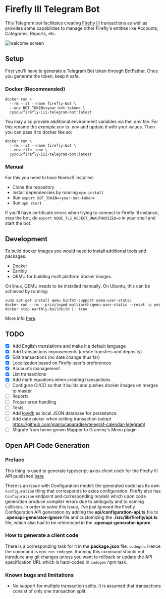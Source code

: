 # Firefly III Telegram Bot
This Telegram bot facilitates creating [Firefly III](https://www.firefly-iii.org/) transactions 
as well as provides some capabilities to manage other Firefly's entities like
Accounts, Categories, Reports, etc.

![welcome screen](https://github.com/cyxou/firefly-iii-telegram-bot/blob/master/assets/welcome-screen.png?raw=true)

## Setup
First you'll have to generate a Telegram Bot token through BotFather. Once you generate the token, keep it safe.

### Docker (Recommended)

```shell
docker run \
  --rm --it --name firefly-bot \
  --env BOT_TOKEN=<your-bot-token> \
  cyxou/firefly-iii-telegram-bot:latest
```

You may also provide additional environment variables via the _.env_ file.
For this rename the _example.env_ to _.env_ and update it with your values.
Then you can pass it to docker like so:

```shell
docker run \
  --rm --it --name firefly-bot \
  --env-file .env \
  cyxou/firefly-iii-telegram-bot:latest
```

### Manual

For this you need to have NodeJS installed.

 - Clone the repository
 - Install dependencies by running `npm install`
 - Run `export BOT_TOKEN=<your-bot-token>`
 - Run `npm start`

If you'll have certificate errors when trying to connect to Firefly III instance,
stop the bot, do `export NODE_TLS_REJECT_UNAUTHORIZED=0` in your shell and start the
bot.

## Development

To build docker images you would need to install additional tools and packages.
 - Docker
 - Earthly
 - QEMU for building multi platform docker images.

On linux, QEMU needs to be installed manually. On Ubuntu, this can be achieved by running:
```shell
sudo apt-get install qemu binfmt-support qemu-user-static
docker run --rm --privileged multiarch/qemu-user-static --reset -p yes
docker stop earthly-buildkitd || true
```
More info [here](https://docs.earthly.dev/docs/guides/multi-platform).

## TODO
- [x] Add English translations and make it a default language
- [x] Add transactions improvements (create transfers and deposits)
- [x] Edit transactions (no date change thus far)
- [x] Localization based on Firefly user's preferences
- [x] Accounts management
- [x] List transactions
- [x] Add math equations when creating transactions
- [ ] Configure CI/CD so that it builds and pushes docker images on merges to master
- [ ] Reports
- [ ] Proper error handling
- [ ] Tests
- [ ] Add [lowdb](https://github.com/typicode/lowdb) as local JSON database for persistance
- [ ] Add date picker when editing transaction (adopt https://github.com/gianlucaparadise/telegraf-calendar-telegram)
- [ ] Migrate from home grown Mapper to Grammy's Menu plugin

## Open API Code Generation

### Preface

This thing is used to generate typescript-axios client code for the Firefly III API
published [here](https://api-docs.firefly-iii.org)

There is an issue with Configuration model: the generated code has its own
`Configuration` thing that corresponds to axios configuration. Firefly also has
`Configuration` endpoint and corresponding models which upon code generation produce
compiler errors due to ambiguity and to naming collision.
In order to solve this issue, I've just ignored the Firefly Configuration API
generation by adding the __api/configuration-api.ts__ file to
__.openapi-generator-ignore__ file and customizing the __./src/lib/firefly/api.ts__
file, which also had to be referenced in the __.openapi-generator-ignore__.

### How to generate a client code

There is a corresponding task for it in the __package.json__ file: `codegen`.
Hence the command is `npm run codegen`. Running this command should not introduce
any git changes unless you want to rollback or update the API specification URL
which is hard-coded in `codegen` npm task.

### Known bugs and limitations
 - No support for multiple transaction splits. It is assumed that transactions
     consist of only one transaction split.


[license-url]: https://www.gnu.org/licenses/agpl-3.0.html
[stars-url]: https://github.com/cyxou/firefly-iii-telegram-bot/stargazers

